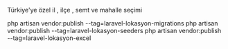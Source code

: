 Türkiye'ye özel il , ilçe , semt ve mahalle seçimi

php artisan vendor:publish --tag=laravel-lokasyon-migrations
php artisan vendor:publish --tag=laravel-lokasyon-seeders
php artisan vendor:publish --tag=laravel-lokasyon-excel